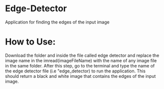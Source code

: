 # Edge-Detector
Application for finding the edges of the input image
# How to Use:
Download the folder and inside the file called edge detector and replace the image name in the imread(imageFileName) with the name of any image file in the same folder. After this step, go to the terminal and type the name of the edge detector file (i.e "edge_detector) to run the application. This should return a black and white image that contains the edges of the input image.
